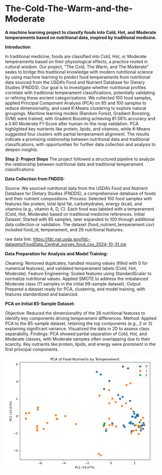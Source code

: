 # The-Cold-The-Warm-and-the-Moderate
**A machine learning project to classify foods into Cold, Hot, and Moderate temperaments based on nutritional data, inspired by traditional medicine.**

**Introduction**

In traditional medicine, foods are classified into Cold, Hot, or Moderate temperaments based on their physiological effects, a practice rooted in cultural wisdom. Our project, "The Cold, The Warm, and The Moderate" seeks to bridge this traditional knowledge with modern nutritional science by using machine learning to predict food temperaments from nutritional data sourced from the USDA’s Food and Nutrient Database for Dietary Studies (FNDDS). Our goal is to investigate whether nutritional profiles correlate with traditional temperament classifications, potentially validating or refining these ancient categorizations. We collected 100 food samples, applied Principal Component Analysis (PCA) on 85 and 100 samples to reduce dimensionality, and used K-Means clustering to explore natural groupings. Machine learning models (Random Forest, Gradient Boosting, SVM) were trained, with Gradient Boosting achieving 81.58% accuracy and a 0.80 Moderate F1-Score after human-in-the-loop validation. PCA highlighted key nutrients like protein, lipids, and vitamins, while K-Means suggested four clusters with partial temperament alignment. The results indicate a promising relationship between nutritional data and traditional classifications, with opportunities for further data collection and analysis to deepen insights.


**Step 2: Project Steps**
The project followed a structured pipeline to analyze the relationship between nutritional data and traditional temperament classifications:

**Data Collection from FNDDS:**

Source: We sourced nutritional data from the USDA’s Food and Nutrient Database for Dietary Studies (FNDDS), a comprehensive database of foods and their nutrient compositions.
Process: Selected 100 food samples with features like protein, total lipid fat, carbohydrates, energy (kcal), and vitamins (e.g., vitamin A, D, C). Each food was labeled with a temperament (Cold, Hot, Moderate) based on traditional medicine references.
Initial Dataset: Started with 85 samples, later expanded to 100 through additional data collection or validation. The dataset (food_nutrient_temperament.csv) included food_id, temperament, and 26 nutritional features.

raw data link: https://fdc.nal.usda.gov/fdc-datasets/FoodData_Central_survey_food_csv_2024-10-31.zip


**Data Preparation for Analysis and Model Training:**

Cleaning: Removed duplicates, handled missing values (filled with 0 for numerical features), and validated temperament labels (Cold, Hot, Moderate). 
Feature Engineering: Scaled features using StandardScaler to normalize nutritional values. Applied SMOTE to address the imbalanced Moderate class (11 samples in the initial 99-sample dataset).
Output: Prepared a dataset ready for PCA, clustering, and model training, with features standardized and balanced.


**PCA on Initial 85-Sample Dataset:**

Objective: Reduced the dimensionality of the 26 nutritional features to identify key components driving temperament differences.
Method: Applied PCA to the 85-sample dataset, retaining the top components (e.g., 2 or 3) explaining significant variance. Visualized the data in 2D to assess class separability.
Findings: PCA showed partial separation of Cold, Hot, and Moderate classes, with Moderate samples often overlapping due to their scarcity. Key nutrients like protein, lipids, and energy were prominent in the first principal components.

![PCA on 85 sample data](images/PCA_init.png)
